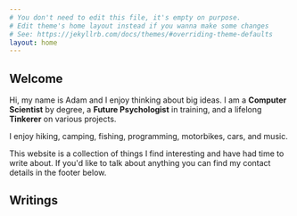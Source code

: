 ```yaml
---
# You don't need to edit this file, it's empty on purpose.
# Edit theme's home layout instead if you wanna make some changes
# See: https://jekyllrb.com/docs/themes/#overriding-theme-defaults
layout: home
---
```


## Welcome

Hi, my name is Adam and I enjoy thinking about big ideas. I am a <strong>Computer Scientist</strong> by degree, a <strong>Future Psychologist</strong> in training, and a lifelong <strong>Tinkerer</strong> on various projects. 

I enjoy hiking, camping, fishing, programming, motorbikes, cars, and music. 

This website is a collection of things I find interesting and have had time to write about. If you'd like to talk about anything you can find my contact details in the footer below.


## Writings
